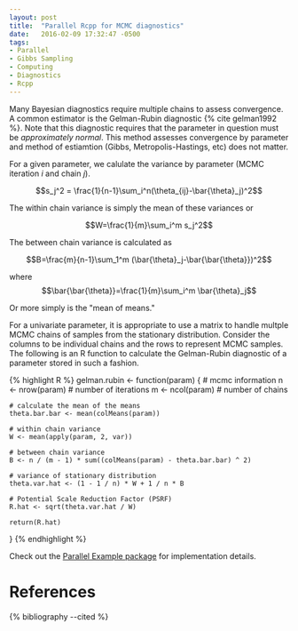 ```yaml
---
layout: post
title:  "Parallel Rcpp for MCMC diagnostics"
date:   2016-02-09 17:32:47 -0500
tags:
- Parallel
- Gibbs Sampling
- Computing
- Diagnostics
- Rcpp
---
```


Many Bayesian diagnostics require multiple chains to assess convergence. A common estimator is the Gelman-Rubin diagnostic {% cite gelman1992 %}. Note that this diagnostic requires that the parameter in question must be *approximately normal*. This method assesses convergence by parameter and method of estiamtion (Gibbs, Metropolis-Hastings, etc) does not matter.

For a given parameter, we calulate the variance by parameter (MCMC iteration *i* and chain *j*).

$$s_j^2 = \frac{1}{n-1}\sum_i^n(\theta_{ij}-\bar{\theta}_j)^2$$

The within chain variance is simply the mean of these variances or

$$W=\frac{1}{m}\sum_i^m s_j^2$$

The between chain variance is calculated as 

$$B=\frac{m}{n-1}\sum_1^m (\bar{\theta}_j-\bar{\bar{\theta}})^2$$

where $$\bar{\bar{\theta}}=\frac{1}{m}\sum_i^m \bar{\theta}_j$$

Or more simply is the "mean of means."

For a univariate parameter, it is appropriate to use a matrix to handle multple MCMC chains of samples from the stationary distribution. Consider the columns to be individual chains and the rows to represent MCMC samples. The following is an R function to calculate the Gelman-Rubin diagnostic of a parameter stored in such a fashion.

{% highlight R %}
gelman.rubin <- function(param) {
    # mcmc information
    n <- nrow(param) # number of iterations
    m <- ncol(param) # number of chains

    # calculate the mean of the means
    theta.bar.bar <- mean(colMeans(param))

    # within chain variance
    W <- mean(apply(param, 2, var))

    # between chain variance
    B <- n / (m - 1) * sum((colMeans(param) - theta.bar.bar) ^ 2)

    # variance of stationary distribution
    theta.var.hat <- (1 - 1 / n) * W + 1 / n * B

    # Potential Scale Reduction Factor (PSRF)
    R.hat <- sqrt(theta.var.hat / W)

    return(R.hat)
}
{% endhighlight %}

Check out the [Parallel Example package][RcppParallel] for implementation details.

# References

{% bibliography --cited %}

[RcppParallel]: https://github.com/jacobcvt12/RcppParallelExample
